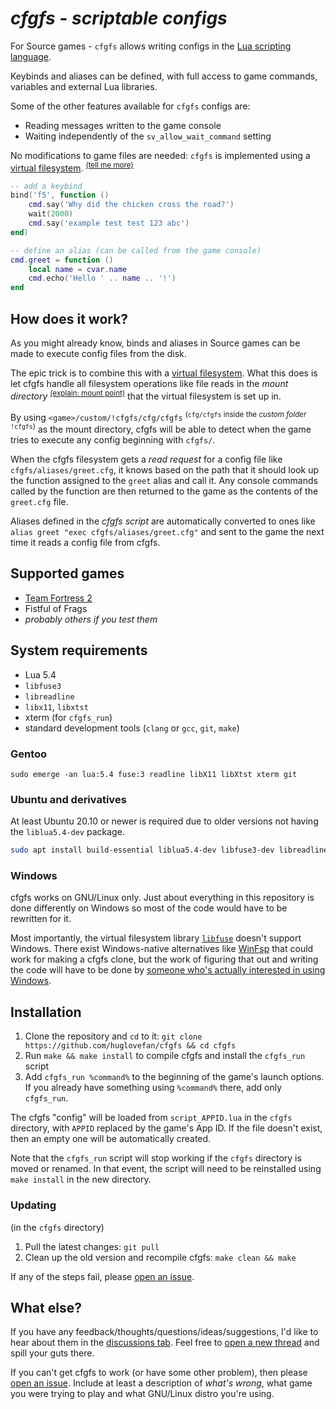 # *cfgfs - scriptable configs*

<!-- marketing speech -->

For Source games - `cfgfs` allows writing configs in the
[Lua scripting language].

Keybinds and aliases can be defined, with full access to game commands,
variables and external Lua libraries.

Some of the other features available for `cfgfs` configs are:

- Reading messages written to the game console
- Waiting independently of the `sv_allow_wait_command` setting

No modifications to game files are needed: `cfgfs` is implemented using a
[virtual filesystem]. <sup>[\(tell me more\)]</sup>

[Lua scripting language]: https://www.lua.org/
[virtual filesystem]: https://en.wikipedia.org/wiki/Filesystem_in_Userspace
[\(tell me more\)]: #how-does-it-work

```lua
-- add a keybind
bind('f5', function ()
	cmd.say('Why did the chicken cross the road?')
	wait(2000)
	cmd.say('example test test 123 abc')
end)

-- define an alias (can be called from the game console)
cmd.greet = function ()
	local name = cvar.name
	cmd.echo('Hello ' .. name .. '!')
end
```

## How does it work?

As you might already know, binds and aliases in Source games can be made to
execute config files from the disk.

The epic trick is to combine this with a [virtual filesystem]. What this does is
let cfgfs handle all filesystem operations like file reads in the
*mount directory* <sup>[\(explain: mount point\)]</sup> that the virtual
filesystem is set up in.

By using `<game>/custom/!cfgfs/cfg/cfgfs` <sup>(`cfg/cfgfs` inside the
*custom folder* `!cfgfs`)</sup> as the mount directory, cfgfs will be able to
detect when the game tries to execute any config beginning with `cfgfs/`.

When the cfgfs filesystem gets a *read request* for a config file like
`cfgfs/aliases/greet.cfg`, it knows based on the path that it should look up the
function assigned to the `greet` alias and call it. Any console commands called
by the function are then returned to the game as the contents of the `greet.cfg`
file.

Aliases defined in the *cfgfs script* are automatically converted to ones like
`alias greet "exec cfgfs/aliases/greet.cfg"` and sent to the game the next time
it reads a config file from cfgfs.

[virtual filesystem]: https://en.wikipedia.org/wiki/Filesystem_in_Userspace
[\(explain: mount point\)]: http://www.linfo.org/mount_point.html

## Supported games

- [Team Fortress 2](https://arch-img.b4k.co/vg/1607779368100.png)
- Fistful of Frags
- *probably others if you test them*

## System requirements

- Lua 5.4
- `libfuse3`
- `libreadline`
- `libx11`, `libxtst`
- xterm (for `cfgfs_run`)
- standard development tools (`clang` or `gcc`, `git`, `make`)

### Gentoo

```
sudo emerge -an lua:5.4 fuse:3 readline libX11 libXtst xterm git
```

### Ubuntu and derivatives

At least Ubuntu 20.10 or newer is required due to older versions not having
the `liblua5.4-dev` package.

```sh
sudo apt install build-essential liblua5.4-dev libfuse3-dev libreadline-dev libx11-dev libxtst-dev xterm
```

### Windows

cfgfs works on GNU/Linux only. Just about everything in this repository is done
differently on Windows so most of the code would have to be rewritten for it.

Most importantly, the virtual filesystem library [`libfuse`] doesn't support
Windows. There exist Windows-native alternatives like [WinFsp] that could work
for making a cfgfs clone, but the work of figuring that out and writing the code
will have to be done by [someone who's actually interested in using Windows].

[`libfuse`]: https://github.com/libfuse/libfuse
[WinFsp]: https://github.com/billziss-gh/winfsp
[someone who's actually interested in using Windows]: https://github.com/you

## Installation

1. Clone the repository and `cd` to it:
   `git clone https://github.com/huglovefan/cfgfs && cd cfgfs`
2. Run `make && make install` to compile cfgfs and install the `cfgfs_run`
   script
3. Add `cfgfs_run %command%` to the beginning of the game's launch options.  
   If you already have something using `%command%` there, add only `cfgfs_run`.

The cfgfs "config" will be loaded from `script_APPID.lua` in the `cfgfs`
directory, with `APPID` replaced by the game's App ID. If the file doesn't
exist, then an empty one will be automatically created.

Note that the `cfgfs_run` script will stop working if the `cfgfs` directory is
moved or renamed. In that event, the script will need to be reinstalled using
`make install` in the new directory.

### Updating

(in the `cfgfs` directory)

1. Pull the latest changes: `git pull`
2. Clean up the old version and recompile cfgfs: `make clean && make`

If any of the steps fail, please [open an issue].

## What else?

If you have any feedback/thoughts/questions/ideas/suggestions, I'd like to hear
about them in the [discussions tab]. Feel free to [open a new thread] and spill
your guts there.

If you can't get cfgfs to work (or have some other problem), then please
[open an issue]. Include at least a description of *what's wrong*, what game you
were trying to play and what GNU/Linux distro you're using.

[discussions tab]: https://github.com/huglovefan/cfgfs/discussions
[open a new thread]: https://github.com/huglovefan/cfgfs/discussions/new
[open an issue]: https://github.com/huglovefan/cfgfs/issues/new
